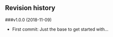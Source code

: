 Revision history
----------------

###v1.0.0 (2018-11-09)

* First commit: Just the base to get started with...
